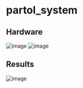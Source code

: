 # partol_system

## Hardware
![image](https://user-images.githubusercontent.com/67631060/138331177-ecad289b-152c-4afc-af79-3372715d0671.png)
![image](https://user-images.githubusercontent.com/67631060/138331559-c77c8b2b-a139-438c-aa6c-ef91719214c9.png)


## Results
![image](https://user-images.githubusercontent.com/67631060/138331029-753387c0-40b7-4431-93a3-b08513ad8e57.png)
